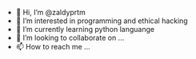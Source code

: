 - 👋 Hi, I’m @zaldyprtm
- 👀 I’m interested in programming and ethical hacking
- 🌱 I’m currently learning python languange
- 💞️ I’m looking to collaborate on ...
- 📫 How to reach me ...

<!---
zaldyprtm/zaldyprtm is a ✨ special ✨ repository because its `README.md` (this file) appears on your GitHub profile.
You can click the Preview link to take a look at your changes.
--->
